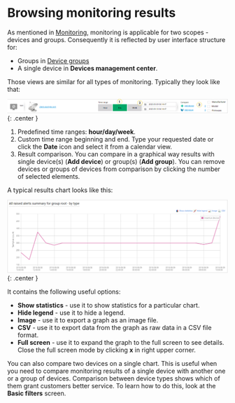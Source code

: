 # Browsing monitoring results

As mentioned in [Monitoring](../Monitoring_Module.html), monitoring is applicable for two scopes - devices and groups. Consequently it is reflected by user interface structure for:

* Groups in [Device groups](../../User_Interface_Reference/Device_Groups/Device_Groups.html#monitoring)
* A single device in **Devices management center**.

Those views are similar for all types of monitoring. Typically they look like that:

![Basic filters](images/Basic_filters.png "Basic filters"){: .center }

1. Predefined time ranges: **hour/day/week**.
2. Custom time range beginning and end. Type your requested date or click the **Date** icon and select it from a calendar view.
3. Result comparison. You can compare in a graphical way results with single device(s) (**Add device**) or group(s) (**Add group**). You can remove devices or groups of devices from comparison by clicking the number of selected elements.

A typical results chart looks like this:

![Charts](images/7.png "Chart"){: .center }

It contains the following useful options:

 * **Show statistics** - use it to show statistics for a particular chart.
 * **Hide legend** - use it to hide a legend.
 * **Image** - use it to export a graph as an image file.
 * **CSV** - use it to export data from the graph as raw data in a CSV file format.
 * **Full screen** - use it to expand the graph to the full screen to see details. Close the full screen mode by clicking **x** in right upper corner.

You can also compare two devices on a single chart. This is useful when you need to compare monitoring results of a single device with another one or a group of devices. Comparison between device types shows which of them grant customers better service. To learn how to do this, look at the **Basic filters** screen.
